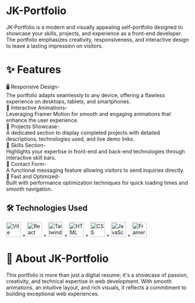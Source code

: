 # JK-Portfolio
JK-Portfolio is a modern and visually appealing self-portfolio designed to showcase your skills, projects, and experience as a front-end developer. The portfolio emphasizes creativity, responsiveness, and interactive design to leave a lasting impression on visitors.

# ✨ Features
🖥️ Responsive Design-<br>
The portfolio adapts seamlessly to any device, offering a flawless experience on desktops, tablets, and smartphones.<br>
🎨 Interactive Animations-<br>
Leveraging Framer Motion for smooth and engaging animations that enhance the user experience.<br>
📂 Projects Showcase-<br>
A dedicated section to display completed projects with detailed descriptions, technologies used, and live demo links.<br>
💼 Skills Section-<br>
Highlights your expertise in front-end and back-end technologies through interactive skill bars.<br>
💬 Contact Form-<br>
A functional messaging feature allowing visitors to send inquiries directly.<br>
🚀 Fast and Optimized-<br>
Built with performance optimization techniques for quick loading times and smooth navigation.<br>
## 🛠 Technologies Used
<div> <img src="https://cdn.jsdelivr.net/gh/devicons/devicon/icons/vitejs/vitejs-original.svg" alt="Vite" width="40" height="40"/> + <img src="https://cdn.jsdelivr.net/gh/devicons/devicon/icons/react/react-original.svg" alt="React" width="40" height="40"/> + <img src="https://cdn.jsdelivr.net/gh/devicons/devicon/icons/tailwindcss/tailwindcss-original.svg" alt="Tailwind CSS" width="40" height="40"/> + <img src="https://cdn.jsdelivr.net/gh/devicons/devicon/icons/html5/html5-original.svg" alt="HTML" width="40" height="40"/> + <img src="https://cdn.jsdelivr.net/gh/devicons/devicon/icons/css3/css3-original.svg" alt="CSS" width="40" height="40"/> + <img src="https://cdn.jsdelivr.net/gh/devicons/devicon/icons/javascript/javascript-original.svg" alt="JavaScript" width="40" height="40"/> +  <img src="https://upload.wikimedia.org/wikipedia/commons/8/8b/Framer-logo-2022.svg" alt="Framer Motion" width="40" height="40" /> </div>

# 🌟 About JK-Portfolio
This portfolio is more than just a digital resume; it's a showcase of passion, creativity, and technical expertise in web development. With smooth animations, an intuitive layout, and rich visuals, it reflects a commitment to building exceptional web experiences.
